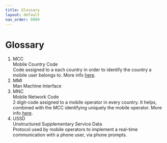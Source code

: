 ```yaml
---
title: Glossary
layout: default
nav_order: 9999
---
```

<h1>Glossary</h1>

<ol>
    <li>
        <div class="definition">
            <div class="definition-title"><a name="mcc"></a>MCC</div>
            <div class="definition-description">Mobile Country Code</div>
            <div class="definition-explanation">
            Code assigned to a each country in order to identify the country a mobile user belongs to. More info <a href="https://wikipedia.org/wiki/Mobile_country_code">here</a>.
            </div>
        </div>
    </li>
    <li>
        <div class="definition">
            <div class="definition-title"><a name="mmi"></a>MMI</div>
            <div class="definition-description">Man Machine Interface</div>
            <div class="definition-explanation"></div>
        </div>
    </li>
    <li>
        <div class="definition">
            <div class="definition-title"><a name="mnc"></a>MNC</div>
            <div class="definition-description">Mobile Network Code</div>
            <div class="definition-explanation">2 digit-code assigned to a mobile operator in every country. It helps, combined with the MCC identifying uniquely the mobile operator. More info <a href="https://wikipedia.org/wiki/Mobile_country_code">here</a>.</div>
        </div>
    </li>
    <li>
        <div class="definition">
            <div class="definition-title"><a name="ussd"></a>USSD</div>
            <div class="definition-description">Unstructured Supplementary Service Data</div>
            <div class="definition-explanation">Protocol used by mobile operators to implement a real-time communication with a phone user, via phone prompts.</div>
        </div>
    </li>
</ol>
